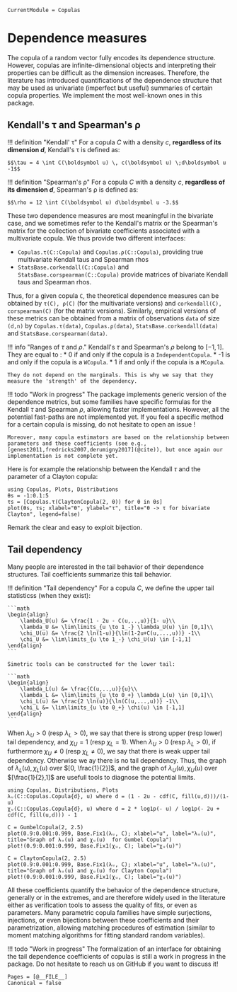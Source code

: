 ```@meta
CurrentModule = Copulas
```

# Dependence measures


The copula of a random vector fully encodes its dependence structure. 
However, copulas are infinite-dimensional objects and interpreting their properties can be difficult as the dimension increases. 
Therefore, the literature has introduced quantifications of the dependence structure that may be used as univariate (imperfect but useful) summaries of certain copula properties. 
We implement the most well-known ones in this package. 

## Kendall's τ and Spearman's ρ

!!! definition "Kendall' τ"
    For a copula $C$ with a density $c$, **regardless of its dimension $d$**, Kendall's τ is defined as: 

    $$\tau = 4 \int C(\boldsymbol u) \, c(\boldsymbol u) \;d\boldsymbol u -1$$

!!! definition "Spearman's ρ"
    For a copula $C$ with a density $c$, **regardless of its dimension $d$**, Spearman's ρ is defined as: 

    $$\rho = 12 \int C(\boldsymbol u) d\boldsymbol u -3.$$

These two dependence measures are most meaningful in the bivariate case, and we sometimes refer to the Kendall's matrix or the Spearman's matrix for the collection of bivariate coefficients associated with a multivariate copula. 
We thus provide two different interfaces:
* `Copulas.τ(C::Copula)` and `Copulas.ρ(C::Copula)`, providing true multivariate Kendall taus and Spearman rhos
* `StatsBase.corkendall(C::Copula)` and `StatsBase.corspearman(C::Copula)` provide matrices of bivariate Kendall taus and Spearman rhos. 

Thus, for a given copula `C`, the theoretical dependence measures can be obtained by `τ(C), ρ(C)` (for the multivariate versions) and `corkendall(C), corspearman(C)` (for the matrix versions).
Similarly, empirical versions of these metrics can be obtained from a matrix of observations `data` of size `(d,n)` by  `Copulas.τ(data)`, `Copulas.ρ(data)`, `StatsBase.corkendall(data)` and `StatsBase.corspearman(data)`.

!!! info "Ranges of $\tau$ and $\rho$."
    Kendall's $\tau$ and Spearman's $\rho$ belong to $[-1, 1]$. They are equal to :
    * 0 if and only if the copula is a `IndependentCopula`.
    * -1 is and only if the copula is a `WCopula`.
    * 1 if and only if the copula is a `MCopula`. 
    
    They do not depend on the marginals. This is why we say that they measure the 'strength' of the dependency.



!!! todo "Work in progress"
    The package implements generic version of the dependence metrics, but some families have specific formulas for the Kendall $\tau$ and Spearman $\rho$, allowing faster implementations. However, all the potential fast-paths are not implemented yet. If you feel a specific method for a certain copula is missing, do not hesitate to open an issue !

    Moreover, many copula estimators are based on the relationship between parameters and these coefficients (see e.g., [genest2011,fredricks2007,derumigny2017](@cite)), but once again our implementation is not complete yet. 

Here is for example the relationship between the Kendall $\tau$ and the parameter of a Clayton copula:  

```@example dep
using Copulas, Plots, Distributions
θs = -1:0.1:5
τs = [Copulas.τ(ClaytonCopula(2, θ)) for θ in θs]
plot(θs, τs; xlabel="θ", ylabel="τ", title="θ -> τ for bivariate Clayton", legend=false)
```

Remark the clear and easy to exploit bijection. 


## Tail dependency

Many people are interested in the tail behavior of their dependence structures. Tail coefficients summarize this tail behavior.

!!! definition "Tail dependency"
    For a copula $C$, we define the upper tail statisticss (when they exist):

    ```math
    \begin{align}
        \lambda_U(u) &= \frac{1 - 2u - C(u,..,u)}{1- u}\\
        \lambda_U &= \lim\limits_{u \to 1_-} \lambda_U(u) \in [0,1]\\
        \chi_U(u) &= \frac{2 \ln(1-u)}{\ln(1-2u+C(u,...,u))} -1\\
        \chi_U &= \lim\limits_{u \to 1_-} \chi_U(u) \in [-1,1]
    \end{align}
    ```

    Simetric tools can be constructed for the lower tail: 

    ```math
    \begin{align}
        \lambda_L(u) &= \frac{C(u,..,u)}{u}\\
        \lambda_L &= \lim\limits_{u \to 0_+} \lambda_L(u) \in [0,1]\\
        \chi_L(u) &= \frac{2 \ln(u)}{\ln(C(u,...,u))} -1\\
        \chi_L &= \lim\limits_{u \to 0_+} \chi(u) \in [-1,1]
    \end{align}
    ```

    
When $\lambda_U > 0$ (resp $\lambda_L > 0$), we say that there is strong upper (resp lower) tail dependency, and $\chi_U = 1$ (resp $\chi_L = 1$).
When $\lambda_U > 0$ (resp $\lambda_L > 0$), if furthermore $\chi_U \neq 0$ (resp $\chi_L \neq 0$), we say that there is weak upper tail dependency.
Otherwise we ay there is no tail dependency. Thus, the graph of $\lambda_L(u), \chi_L(u)$ over $[0, \frac{1}{2}]$, and the graph of  $\lambda_U(u), \chi_U(u)$ over $[\frac{1}{2},1]$ are usefull tools to diagnose the potential limits.

```@example chi_graph
using Copulas, Distributions, Plots
λᵤ(C::Copulas.Copula{d}, u) where d = (1 - 2u - cdf(C, fill(u,d)))/(1-u)
χᵤ(C::Copulas.Copula{d}, u) where d = 2 * log1p(- u) / log1p(- 2u + cdf(C, fill(u,d))) - 1

C = GumbelCopula(2, 2.5)
plot(0.9:0.001:0.999, Base.Fix1(λᵤ, C); xlabel="u", label="λᵤ(u)", title="Graph of λᵤ(u) and χᵤ(u)  for Gumbel Copula")
plot!(0.9:0.001:0.999, Base.Fix1(χᵤ, C); label="χᵤ(u)")
```

```@example chi_graph
C = ClaytonCopula(2, 2.5)
plot(0.9:0.001:0.999, Base.Fix1(λᵤ, C); xlabel="u", label="λᵤ(u)", title="Graph of λᵤ(u) and χᵤ(u) for Clayton Copula")
plot!(0.9:0.001:0.999, Base.Fix1(χᵤ, C); label="χᵤ(u)")
```

All these coefficients quantify the behavior of the dependence structure, generally or in the extremes, and are therefore widely used in the literature either as verification tools to assess the quality of fits, or even as parameters.
Many parametric copula families have simple surjections, injections, or even bijections between these coefficients and their parametrization, allowing matching procedures of estimation (similar to moment matching algorithms for fitting standard random variables).


!!! todo "Work in progress"
    The formalization of an interface for obtaining the tail dependence coefficients of copulas is still a work in progress in the package. Do not hesitate to reach us on GitHub if you want to discuss it!



```@bibliography
Pages = [@__FILE__]
Canonical = false
```